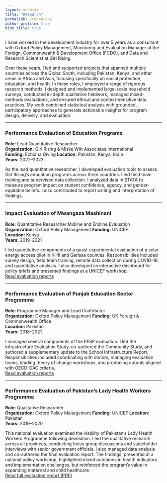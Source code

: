 ```yaml
---
layout: archive
title: "Research"
permalink: /research/
author_profile: true
hide_title: true
---
```


I have worked in the development industry for over 5 years as a consultant with Oxford Policy Management, Monitoring and Evaluation Manager at the Foreign, Commonwealth & Development Office (FCDO), and Data and Research Scientist at Girl Rising.

Over these years, I led and supported projects that spanned multiple countries across the Global South, including Pakistan, Kenya, and other areas in Africa and Asia, focusing specifically on social protection, education, and health. In these roles, I employed a range of rigorous research methods. I designed and implemented large-scale household surveys, conducted in-depth qualitative fieldwork, managed mixed-methods evaluations, and ensured ethical and context-sensitive data practices. My work combined statistical analysis with grounded, participatory approaches to generate actionable insights for program design, delivery, and evaluation.

---

### Performance Evalaution of Education Programs   
**Role:** Lead Quantitative Researcher  
**Organization:** Girl Rising & Miske Witt Associates International  
**Funding:** Echidna Giving
**Location:** Pakistan, Kenya, India  
**Years:** 2022–2023

As the lead quantitative researcher, I developed evaluation tools to assess Girl Rising’s education programs across three countries. I led field team training and supervised data collection. I analyzed data in STATA to measure program impact on student confidence, agency, and gender-equitable beliefs. I also contributed to report writing and interpretation of findings.  

---

### Impact Evaluation of Mwangaza Mashinani 
**Role:** Quantitative Researcher Midline and Endline Evaluation  
**Organization:** Oxford Policy Management 
**Funding:** UNICEF  
**Location:** Kenya  
**Years:** 2019–2021  

I led quantitative components of a quasi-experimental evaluation of a solar energy access pilot in Kilifi and Garissa counties. Responsibilities included survey design, field team training, remote data collection during COVID-19, and quantitative analysis. I also developed an interactive dashboard for policy briefs and presented findings at a UNICEF workshop.  
[Read evaluation reports](https://www.opml.co.uk/projects/assessing-a-cash-plus-approach-to-enhancing-clean-energy-access-in-kenya)

---

### Performance Evaluation of Punjab Education Sector Programme 
**Role:** Programme Manager and Lead Contributor  
**Organization:** Oxford Policy Management 
**Funding:** UK Foreign & Commonwealth Office  
**Location:** Pakistan  
**Years:** 2018–2021 

I managed several components of the PESP evaluation. I led the Infrastructure Evaluation Study, co-authored the Community Study, and authored a supplementary update to the School Infrastructure Report. Responsibilities included coordinating with donors, managing evaluation teams, leading theory of change workshops, and producing outputs aligned with OECD-DAC criteria.  
[Read evaluation reports](https://www.opml.co.uk/projects/evaluating-punjab-education-sector-programme)

---

### Performance Evaluation of Pakistan’s Lady Health Workers Programme  
**Role:** Qualitative Researcher  
**Organization:** Oxford Policy Management 
**Funding:** UNICEF 
**Location:** Pakistan  
**Years:** 2019–2020 

This national evaluation examined the viability of Pakistan’s Lady Health Workers Programme following devolution. I led the qualitative research across all provinces, conducting focus group discussions and stakeholder interviews with senior government officials. I also managed data analysis and co-authored the final evaluation report. The findings, presented at a national policy workshop, highlighted mixed outcomes in health indicators and implementation challenges, but reinforced the program’s value in expanding maternal and child healthcare.  
[Read full evaluation report (PDF)](https://www.unicef.org/pakistan/media/3096/file/Performance%20Evaluation%20Report%20-%20Lady%20Health%20Workers%20Programme%20in%20Pakistan.pdf)

